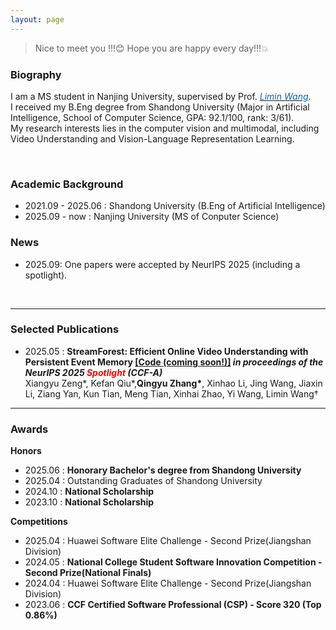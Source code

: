 ```yaml
---
layout: page
---
```


> Nice to meet you !!!😊 Hope you are happy every day!!!💥
<!--
<br> 
**I am actively seeking collaboration opportunities in the field of multimodal video understanding & inference. If you have relevant research interests or research opportunities, please feel free to contact me.**
[You can download my <span style="color:red">CV</span> here.](https://github.com/LanXingXuan/LanXingXuan.github.io/blob/main/CV_Xiangyu_Zeng_250920.pdf)**
-->
### Biography

I am a MS student in Nanjing University, supervised by Prof. [*<font color="#006ab1">Limin Wang</font>*](https://wanglimin.github.io/). 
<br>
I received my B.Eng degree from Shandong University (Major in Artificial Intelligence, School of Computer Science, GPA: 92.1/100, rank: 3/61). 
<br>
My research interests lies in the computer vision and multimodal, including Video Understanding and Vision-Language Representation Learning.

<br>

### Academic Background

- 2021.09 - 2025.06 : Shandong University (B.Eng of Artificial Intelligence)
- 2025.09 - now : Nanjing University (MS of Conputer Science)

### News

- 2025.09: One papers were accepted by NeurIPS 2025 (including a spotlight).

<br>

---

### Selected Publications

- 2025.05 : **StreamForest: Efficient Online Video Understanding with Persistent Event Memory [[Code (coming soon!)]]() *in proceedings of the NeurIPS 2025 <span style="color:red">Spotlight</span> (CCF-A)*** <br>
Xiangyu Zeng\*, Kefan Qiu\*,**Qingyu Zhang\***, Xinhao Li, Jing Wang, Jiaxin Li, Ziang Yan, Kun Tian, Meng Tian, Xinhai Zhao, Yi Wang, Limin Wang†

<!--
<br>

### Academic Service

 **Journal Reviewer**
- IEEE Transactions on Geoscience and Remote Sensing

 **Conference Reviewer**
- NIPS 2025

<br>
-->
---

### Awards 

 **Honors**
- 2025.06 : **Honorary Bachelor's degree from Shandong University**
- 2025.04 : Outstanding Graduates of Shandong University
- 2024.10 : **National Scholarship**
- 2023.10 : **National Scholarship**

**Competitions**
- 2025.04 : Huawei Software Elite Challenge - Second Prize(Jiangshan Division)
- 2024.05 : **National College Student Software Innovation Competition - Second Prize(National Finals)**
- 2024.04 : Huawei Software Elite Challenge - Second Prize(Jiangshan Division)
- 2023.06 : **CCF Certified Software Professional (CSP) - Score 320 (Top 0.86%)**

